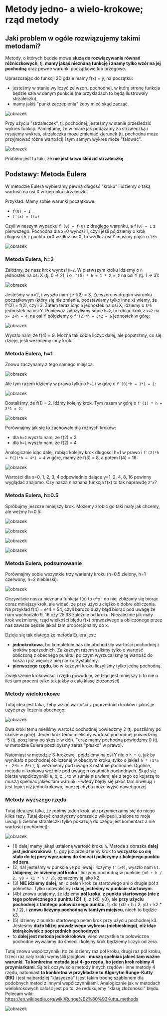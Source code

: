 # Metody jedno- a wielo-krokowe; rząd metody

## Jaki problem w ogóle rozwiązujemy takimi metodami?

Metody, o których będzie mowa **służą do rozwiązywania równań różniczkowych**, tj. **mamy jakąś nieznaną funkcję i znamy tylko wzór na jej pochodną** oraz pewne warunki początkowe lub brzegowe.

Upraszczając do funkcji 2D gdzie mamy f(x) = y, na początku:
* jesteśmy w stanie wyliczyć ze wzoru pochodnej, w którą stronę funkcja będzie szła w danym punkcie (na przykładach to będą ilustrowały strzałeczki),
* mamy jakiś "punkt zaczepienia" żeby mieć skąd zacząć.

![obrazek](img/rk_1.png?raw=true "obrazek")

Przy użyciu "strzałeczek", tj. pochodnej, jesteśmy w stanie prześledzić wykres funkcji. Pamiętamy, że w miarę jak podążamy za strzałeczką i rysujemy wykres, strzałeczka może zmieniać kierunek (tj. pochodna może przyjmować różne wartości) i tym samym wykres może "falować".

![obrazek](img/rk_2.png?raw=true "obrazek")

Problem jest tu taki, że **nie jest łatwo śledzić strzałeczkę**.

## Podstawy: Metoda Eulera

W metodzie Eulera wybieramy pewną długość "kroku" i idziemy o taką wartość na osi X w kierunku strzałeczki.

Przykład. Mamy sobie warunki początkowe:
* `f(0) = 1`
* `f'(x) = f(x)`

Czyli w naszym wypadku `f'(0) = f(0)` z drugiego warunku, a `f(0) = 1` z pierwszego. Pochodna dla x=0 wynosi 1, czyli jeśli pójdziemy o krok długości `h` z punktu x=0 wzdłuż osi X, to wzdłuż osi Y musimy pójść o `1*h`.

![obrazek](img/rk_3_h2_1.png?raw=true "obrazek")

### Metoda Eulera, h=2

Załóżmy, że nasz krok wynosi `h=2`. W pierwszym kroku idziemy o `h` jednostek na osi X (tj. 0 -> 2), i o `f'(0) * h = 1 * 2 = 2` na osi Y (tj. 1 -> 3):

![obrazek](img/rk_3_h2_2.png?raw=true "obrazek")

Jesteśmy w x=2, i wyszło nam że f(2) = 3. Ze wzoru w drugim warunku początkowym (który się nie zmienia, podstawiamy tylko inne x) wiemy, że f'(2) = f(2), czyli 3. Zatem teraz idąc `h` jednostek na osi X, idziemy o `3*h` jednostek na osi Y.
Ponieważ założyliśmy sobie `h=2`, to robiąc krok z `x=2` na `x= 2+h = 4`, na osi Y pójdziemy o `f'(2)*h = 3*2 = 6` jednostek w górę:

![obrazek](img/rk_3_h2_3.png?raw=true "obrazek")

Wyszło nam, że f(4) = 9. Można tak sobie liczyć dalej, ale popatrzmy, co się dzieje, jeśli weźmiemy inny krok.

### Metoda Eulera, h=1

Znowu zaczynamy z tego samego miejsca:

![obrazek](img/rk_3_h2_1.png?raw=true "obrazek")

Ale tym razem idziemy w prawo tylko o `h=1` i w górę o `f'(0)*h = 1*1 = 1`:

![obrazek](img/rk_3_h1_1.png?raw=true "obrazek")

Dostaliśmy, że f(1) = 2. Idźmy kolejny krok. Tym razem w górę o `f'(1) * h = 2*1 = 2`:

![obrazek](img/rk_3_h1_2.png?raw=true "obrazek")

Porównajmy jak się to zachowało dla różnych kroków:
* dla `h=2` wyszło nam, że f(2) = 3
* dla `h=1` wyszło nam, że f(2) = 4

Analogicznie idąc dalej, robiąc kolejny krok długości h=1 w prawo i `f'(2)*h = f(2)*h = 4*1 = 4` w górę, mamy że f(3) = 8, a potem f(4) = 16:

![obrazek](img/rk_3_h1_3.png?raw=true "obrazek")

Wartości dla x=0, 1, 2, 3, 4 odpowiednio dające y=1, 2, 4, 8, 16 powinny wyglądać znajomo. Czy nasza nieznana funkcja f(x) to tak naprawdę `2^x`?

### Metoda Eulera, h=0.5

Spróbujmy jeszcze mniejszy krok. Możemy zrobić go taki mały jak chcemy, ale weźmy h=0.5:

![obrazek](img/rk_3_h2_1.png?raw=true "obrazek")

![obrazek](img/rk_3_h05_1.png?raw=true "obrazek")

![obrazek](img/rk_3_h05_2.png?raw=true "obrazek")

![obrazek](img/rk_3_h05_3.png?raw=true "obrazek")

### Metoda Eulera, podsumowanie

Porównajmy sobie wszystkie trzy warianty kroku (h=0.5 zielony, h=1 czerwony, h=2 niebieski):

![obrazek](img/rk_3_h0.png?raw=true "obrazek")

Oczywiście nasza nieznana funkcja f(x) to e^x i do niej zbliżamy się biorąc coraz mniejszy krok, ale widać, że przy użyciu ciężko o dobre obliczenia. Na przykład f(4) = e^4 = 54, czyli bardzo duży błąd biorąc pod uwagę że nam wychodziło 9, 16 czy 25.63 zależnie od kroku.
Niezależnie jak mały krok weźmiemy, rząd wielkości błędu f(x) prawdziwego a obliczonego przez nas zawsze będzie jakoś tam proporcjonalny do x.

Dzieje się tak dlatego że metoda Eulera jest:
 * **jednokrokowa**, bo kompletnie nas nie obchodziły wartości pochodnej z kroków poprzednich. Za każdym razem szliśmy tylko o wartość obliczoną z obecnego punktu, po czym wyrzucaliśmy tę wartość do kosza i już więcej z niej nie korzystaliśmy.
 * **pierwszego rzędu**, bo w każdym kroku liczyliśmy tylko jedną pochodną.

Zwiększenie krokowości i rzędu powoduje, że błąd jest mniejszy (i to nie o ileś tam procent tylko tak jakby o całą klasę złożoności).

### Metody wielokrokowe

Tutaj idea jest taka, żeby wziąć wartości z poprzednich kroków i jakoś je użyć przy liczeniu obecnego:

![obrazek](img/rk_4_0.png?raw=true "obrazek")

Dwa kroki temu mieliśmy wartość pochodnej powiedzmy 2 (tj. poszliśmy po skosie w górę).
Jeden krok temu mieliśmy wartość pochodnej powiedzmy -5 (tj. poszliśmy po skosie w dół).
Teraz mamy pochodną powiedzmy 0 (tj. w metodzie Eulera poszlibyśmy zaraz "płasko" w prawo).

Natomiast w metodzie 3-krokowej, pójdziemy na osi Y nie o `h * 0`, jak by wynikało z pochodnej obliczonej w obecnym kroku, tylko o jakieś `h * (1*a + -2*b + 0*c)`, tj. weźmiemy pod uwagę 3 ostatnie pochodne.
Ogólnie, metoda n-krokowa weźmie pod uwagę n ostatnich pochodnych. Skąd się bierze współczynniki a, b, c... to w sumie nie wiem, ale z tego co kojarzę to muszą spełniać jakieś tam warunki - wtedy błędy się jakoś tam niwelują i jest lepiej niż jednokrokowo, inaczej chyba może wyjść nawet gorzej.

### Metody wyższego rzędu

Tutaj idea jest taka, że robimy jeden krok, ale przymierzamy się do niego kilka razy. Tutaj dosyć chaotyczny obrazek z wikipedii, zielone to moje uwagi (i zielone strzałeczki tylko pokazują do czego jest komentarz a nie wartości pochodnej):

![obrazek](img/rk_rk.png?raw=true "obrazek")

* (1) dalej mamy jakąś ustaloną wartość kroku `h`. Metoda z obrazka **dalej jest jednokrokowa**, tj. gdy już przejdziemy krok to **wszystko co się stało do tej pory wyrzucimy do śmieci i policzymy z kolejnego punktu od zera**.
* (2, 4a) jesteśmy w punkcie `y0` po lewej i liczymy `f'(x0)`, wyszło nam `k1`. **Udajemy, że idziemy pół kroku** i liczymy pochodną w punkcie `{x0 + h / 2, y0 + k1 * h / 2}`, oznaczmy ją jako k2.
* (3) **NIE idziemy dalej**, ani o pełen krok ze startowego ani o drugie pół z półmetka. Tylko udawaliśmy i **dalej jesteśmy w punkcie startowym**.
* (4b) znowu udajemy, że idziemy **pół kroku, z punktu startowego (nie z tego połowicznego z punktu (2))**, tj. z {x0, y0}, ale **przy użyciu pochodnej z tamtego połowicznego punktu,** tj. do {x0 + h / 2, y0 + k2 * h / 2}, i **znowu liczymy pochodną w tamtym miejscu**, niech to będzie k3.
* (5) idziemy z punktu startowego pełen krok przy użyciu pochodnej k3. Jesteśmy **dużo bliżej prawdziwego wykresu (niebieskiego), niż idąc którąkolwiek z poprzednich pochodnych**
* to **dalej jest metoda jednokrokowa**, więc wszystkie te połowiczne pochodne wywalamy do śmieci i kolejny krok będziemy liczyć od zera. 

Tutaj znowu współczynniki (to że idziemy raz pół kroku, drugi raz pół kroku, trzeci raz cały krok) wymyślili jajogłowi i **muszą spełniać jakieś tam ważne warunki**. **Ta konkretna metoda jest 4-go rzędu, bo jeden krok robimy 4 przymiarkami**.
Są też oczywiście metody innych rzędów i inne metody 4 rzędu, natomiast **ta konkretna w przykładzie to Algorytm Runge-Kutty (RK)** i jest najbardziej "klasyczna" i jest takim trochę szablonem dla podobnych metod z innymi współczynnikami. Analogicznie jak w metodach wielokrokowych całość jest po to, że redukujemy "klasę złożoności" błędu. Polecam wiki: https://en.wikipedia.org/wiki/Runge%E2%80%93Kutta_methods

![obrazek](https://upload.wikimedia.org/wikipedia/commons/thumb/b/b1/Comparison_of_the_Runge-Kutta_methods_for_the_differential_equation_%28red_is_the_exact_solution%29.svg/1920px-Comparison_of_the_Runge-Kutta_methods_for_the_differential_equation_%28red_is_the_exact_solution%29.svg.png)

